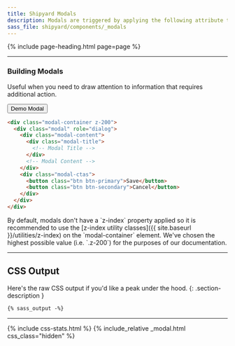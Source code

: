 ```yaml
---
title: Shipyard Modals
description: Modals are triggered by applying the following attribute to any button or link (e.g. `modal-trigger="login"`).
sass_file: shipyard/components/_modals
---
```


{% include page-heading.html page=page %}

---

<div class="sm:col-container-nowrap">
  <div class="col col-100">
    <h3 class="col-100">Building Modals</h3>
    <p class="text-light mb-16">Useful when you need to draw attention to information that requires additional action.</p>
  </div>
  <div class="col">
    <button class="btn btn-sm sm:btn-md btn-secondary white-space-nowrap" modal-trigger="example">Demo Modal</button>
  </div>
</div>

```html
<div class="modal-container z-200">
  <div class="modal" role="dialog">
    <div class="modal-content">
      <div class="modal-title">
        <!-- Modal Title -->
      </div>
      <!-- Modal Content -->
    </div>
    <div class="modal-ctas">
      <button class="btn btn-primary">Save</button>
      <button class="btn btn-secondary">Cancel</button>
    </div>
  </div>
</div>
```

<div class="note note-warning">
  <p markdown="1">
    By default, modals don't have a `z-index` property applied so it is recommended to use the [z-index utility classes]({{ site.baseurl }}/utilities/z-index) on the `modal-container` element. We've chosen the highest possible value (i.e. `.z-200`) for the purposes of our documentation.
  </p>
</div>

---

## CSS Output
Here's the raw CSS output if you'd like a peak under the hood.
{: .section-description }

```css
{% sass_output -%}
```

---

{% include css-stats.html %}
{% include_relative _modal.html css_class="hidden" %}
